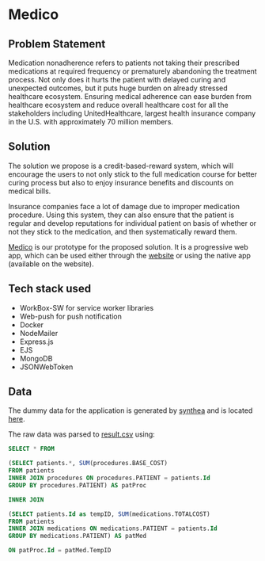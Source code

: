 # Medico

## Problem Statement

Medication nonadherence refers to patients not taking their prescribed medications at required frequency or prematurely abandoning the treatment process. Not only does it hurts the patient with delayed curing and unexpected outcomes, but it puts huge burden on already stressed healthcare ecosystem. Ensuring medical adherence can ease burden from healthcare ecosystem and reduce overall healthcare cost for all the stakeholders including UnitedHealthcare, largest health insurance company in the U.S. with approximately 70 million members.

## Solution

The solution we propose is a credit-based-reward system, which will encourage the users to not only stick to the full medication course for better curing process but also to enjoy insurance benefits and discounts on medical bills.

Insurance companies face a lot of damage due to improper medication procedure. Using this system, they can also ensure that the patient is regular and develop reputations for individual patient on basis of whether or not they stick to the medication, and then systematically reward them.

[Medico](https://medico.deprov447.me/) is our prototype for the proposed solution. It is a progressive web app, which can be used either through the [website](https://medico.deprov447.me/) or using the native app (available on the website).

## Tech stack used

- WorkBox-SW for service worker libraries
- Web-push for push notification
- Docker
- NodeMailer
- Express.js
- EJS
- MongoDB
- JSONWebToken

## Data

The dummy data for the application is generated by [synthea](https://github.com/synthetichealth/synthea) and is located [here](https://d8it4huxumps7.cloudfront.net/files/616d761088e87_sample_date_csv_1.zip).

The raw data was parsed to [result.csv](https://github.com/deprov447/optum/blob/master/result.csv) using:

```sql
SELECT * FROM

(SELECT patients.*, SUM(procedures.BASE_COST)
FROM patients
INNER JOIN procedures ON procedures.PATIENT = patients.Id
GROUP BY procedures.PATIENT) AS patProc

INNER JOIN

(SELECT patients.Id as tempID, SUM(medications.TOTALCOST)
FROM patients
INNER JOIN medications ON medications.PATIENT = patients.Id
GROUP BY medications.PATIENT) AS patMed

ON patProc.Id = patMed.TempID
```
